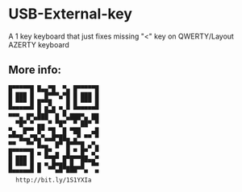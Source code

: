 # USB-External-key
A 1 key keyboard that just fixes missing "&lt;" key on QWERTY/Layout AZERTY keyboard
## More info:
```
█▀▀▀▀▀█ █▄▄▀█  ▀▄ █▀▀▀▀▀█
█ ███ █   █▀▀▀▄▀█ █ ███ █
█ ▀▀▀ █ █▀▀█    █ █ ▀▀▀ █
▀▀▀▀▀▀▀ █ █▄█ ▀▄▀ ▀▀▀▀▀▀▀
▀▀▀▄ █▀▄███  █ ▀▄███▀▄ ██
  ▀█▀ ▀ ▄▄ ▀ ▀█▀  ▀ ██▀ ▀
▀▄  █▀▀ █▀ ▀█  █ ▀██   ▄█
▀▀▀█▄▄▀█▄▀▄▄█▀██▄ ▄▀ ▀▀ ▀
▀▀   ▀▀ █▄▄  █▀ █▀▀▀█ ▄▀▄
█▀▀▀▀▀█ ▄ █▀ ▄  █ ▀ █▀ ▄▀
█ ███ █   ▀▀█▀ █▀█▀▀██▄▄▀
█ ▀▀▀ █ █ ▀▄█▀██▄█▄▄█  ▀▀
▀▀▀▀▀▀▀ ▀    ▀▀ ▀▀▀  ▀  ▀
  http://bit.ly/1S1YXIa
```

